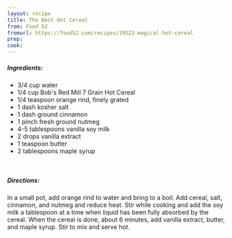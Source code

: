 ```yaml
---
layout: recipe
title: The Best Hot Cereal
from: Food 52
fromurl: https://food52.com/recipes/19523-magical-hot-cereal
prep: 
cook: 
---
```


##### Ingredients:

* 3/4 cup water 
* 1/4 cup Bob's Red Mill 7 Grain Hot Cereal 
* 1/4 teaspoon orange rind, finely grated 
* 1 dash kosher salt 
* 1 dash ground cinnamon 
* 1 pinch fresh ground nutmeg 
* 4-5 tablespoons vanilla soy milk 
* 2 drops vanilla extract 
* 1 teaspoon butter 
* 2 tablespoons maple syrup 

<br>

##### Directions:

In a small pot, add orange rind to water and bring to a boil.
Add cereal, salt, cinnamon, and nutmeg and reduce heat. Stir while cooking and add the soy milk a tablespoon at a time when liquid has been fully absorbed by the cereal.
When the cereal is done, about 6 minutes, add vanilla extract, butter, and maple syrup. Stir to mix and serve hot.
